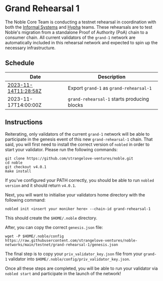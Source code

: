 # Grand Rehearsal 1

The Noble Core Team is conducting a testnet rehearsal in coordination with both the [Informal Systems](https://informal.systems) and [Hypha](https://hypha.coop) teams. These rehearsals are to test Noble's migration from a standalone Proof of Authority (PoA) chain to a consumer chain. All current validators of the `grand-1` network are automatically included in this rehearsal network and expected to spin up the necessary infrastructure.

## Schedule

| Date                                                                             | Description                                 |
|----------------------------------------------------------------------------------|---------------------------------------------|
| [2023-11-14T11:28:58Z](https://testnet.mintscan.io/noble-testnet/blocks/3910193) | Export `grand-1` as `grand-rehearsal-1`     |
| 2023-11-17T14:00:00Z                                                             | `grand-rehearsal-1` starts producing blocks |

## Instructions

Reiterating, only validators of the current `grand-1` network will be able to participate in the genesis event of this new `grand-rehearsal-1` chain. That said, you will first need to install the correct version of `nobled` in order to start your validator. Please run the following commands:

```shell
git clone https://github.com/strangelove-ventures/noble.git
cd noble
git checkout v4.0.1
make install
```

If you've configured your PATH correctly, you should be able to run `nobled version` and it should return `v4.0.1`.

Next, you will want to initialise your validators home directory with the following command:

```shell
nobled init <insert your moniker here> --chain-id grand-rehearsal-1
```

This should create the `$HOME/.noble` directory.

After, you can copy the correct `genesis.json` file:

```shell
wget -P $HOME/.noble/config https://raw.githubusercontent.com/strangelove-ventures/noble-networks/main/testnet/grand-rehearsal-1/genesis.json
```

The final step is to copy your `priv_validator_key.json` file from your `grand-1` validator into `$HOME/.noble/config/priv_validator_key.json`.

Once all these steps are completed, you will be able to run your validator via `nobled start` and participate in the launch of the network!
